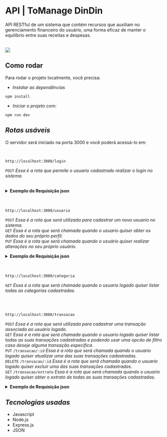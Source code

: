 # API | ToManage DinDin

API RESTful de um sistema que contém recursos que auxiliam no gerenciamento financeiro do usuário, uma forma eficaz de manter o equilíbrio entre suas receitas e despesas.

<br>
<img align=center src="img/img-readme.png">

## Como rodar

Para rodar o projeto localmente, você precisa:

- _Instalar as dependências_

```shell
npm install
```

- _Iniciar o projeto com:_

```shell
npm run dev
```

## _Rotas usáveis_ 

O servidor será iniciado na porta 3000 e você poderá acessá-lo em:

 <br>

 ```shell
 http://localhost:3000/login
```
`POST` _Essa é a rota que permite o usuario cadastrado realizar o login no sistema._<br>
<br>

<details>
<summary><b>Exemplo de Requisição json</b></summary>
<br>
 
```javascript
// POST /login
{
    "email": "jose@email.com",
    "senha": "123456"
}
```
</details>

<br>
<br>

```shell
http://localhost:3000/usuario
```
`POST` _Essa é a rota que será utilizada para cadastrar um novo usuario no sistema._<br>
`GET` _Essa é a rota que será chamada quando o usuario quiser obter os dados do seu próprio perfil._<br>
`PUT` _Essa é a rota que será chamada quando o usuário quiser realizar alterações no seu próprio usuário._<br>
<details>
<summary><b>Exemplo de Requisição json</b></summary>
<br>
 
```javascript
// POST /usuario
{
    "nome": "José",
    "email": "jose@email.com",
    "senha": "123456"
}

// PUT /usuario
{
    "nome": "José de Abreu",
    "email": "jose_abreu@email.com",
    "senha": "j4321"
}
```
</details>

<br>
<br>

```shell
http://localhost:3000/categoria
```
`GET` _Essa é a rota que será chamada quando o usuario logado quiser listar todas as categorias cadastradas._<br>

<br>
<br>

```shell
http://localhost:3000/transacao
```
`POST` _Essa é a rota que será utilizada para cadastrar uma transação associada ao usuário logado._<br>
`GET` _Essa é a rota que será chamada quando o usuario logado quiser listar todas as suas transações cadastradas e podendo usar uma opcão de filtro caso deseje alguma transação específica._<br>
`PUT` `/transacao/:id` _Essa é a rota que será chamada quando o usuario logado quiser atualizar uma das suas transações cadastradas._<br>
`DELETE` `/transacao/:id` _Essa é a rota que será chamada quando o usuario logado quiser excluir uma das suas transações cadastradas._<br>
`GET` `/transacao/extrato` _Essa é a rota que será chamada quando o usuario logado quiser obter o extrato de todas as suas transações cadastradas._
<details>
<summary><b>Exemplo de Requisição json</b></summary>
<br>
 
```javascript
// GET /transacao?filtro[]=roupas&filtro[]=salários
// Sem conteúdo no corpo (body) da requisição

// POST /transacao
{
    "tipo": "entrada",
    "descricao": "Salário",
    "valor": 300000,
    "data": "2022-03-24T15:30:00.000Z",
    "categoria_id": 6
}

// PUT /transacao/2
{
    "descricao": "Sapato amarelo",
    "valor": 15800,
    "data": "2022-03-23 12:35:00",
    "categoria_id": 4,
    "tipo": "saida"
}
```
</details>


## _Tecnologias usadas_
- Javascript
- Node.js
- Express.js
- JSON
